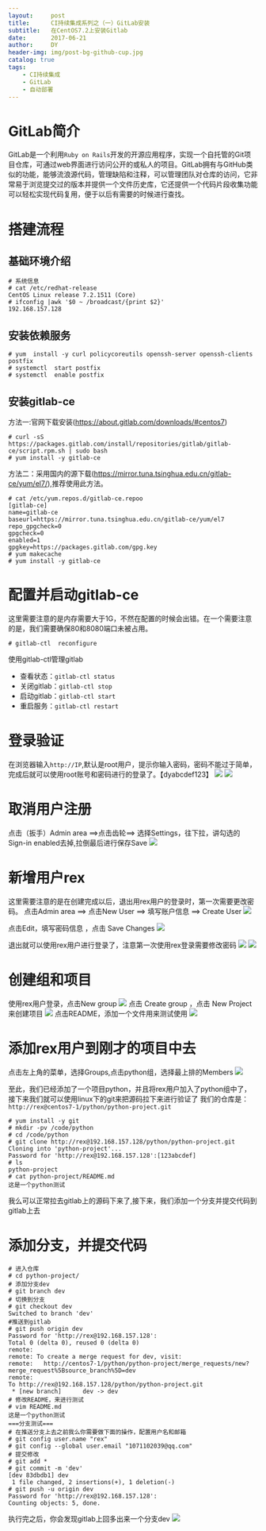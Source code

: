 ```yaml
---
layout:     post
title:      CI持续集成系列之（一）GitLab安装
subtitle:   在CentOS7.2上安装Gitlab
date:       2017-06-21
author:     DY
header-img: img/post-bg-github-cup.jpg
catalog: true
tags:
    - CI持续集成
    - GitLab
    - 自动部署
---
```


# GitLab简介
GitLab是一个利用`Ruby on Rails`开发的开源应用程序，实现一个自托管的Git项目仓库，可通过web界面进行访问公开的或私人的项目。GitLab拥有与GitHub类似的功能，能够流浪源代码，管理缺陷和注释，可以管理团队对仓库的访问，它非常易于浏览提交过的版本并提供一个文件历史库，它还提供一个代码片段收集功能可以轻松实现代码复用，便于以后有需要的时候进行查找。

# 搭建流程
## 基础环境介绍

```
# 系统信息
# cat /etc/redhat-release 
CentOS Linux release 7.2.1511 (Core)
# ifconfig |awk '$0 ~ /broadcast/{print $2}'
192.168.157.128
```
## 安装依赖服务
```
# yum  install -y curl policycoreutils openssh-server openssh-clients  postfix
# systemctl  start postfix
# systemctl  enable postfix
```
## 安装gitlab-ce
方法一:官网下载安装(https://about.gitlab.com/downloads/#centos7)
```
# curl -sS https://packages.gitlab.com/install/repositories/gitlab/gitlab-ce/script.rpm.sh | sudo bash
# yum install -y gitlab-ce
```
方法二：采用国内的源下载(https://mirror.tuna.tsinghua.edu.cn/gitlab-ce/yum/el7/),推荐使用此方法。
```
# cat /etc/yum.repos.d/gitlab-ce.repoo
[gitlab-ce]
name=gitlab-ce
baseurl=https://mirror.tuna.tsinghua.edu.cn/gitlab-ce/yum/el7
repo_gpgcheck=0
gpgcheck=0
enabled=1
gpgkey=https://packages.gitlab.com/gpg.key
# yum makecache
# yum install -y gitlab-ce
```
# 配置并启动gitlab-ce
这里需要注意的是内存需要大于1G，不然在配置的时候会出错。在一个需要注意的是，我们需要确保80和8080端口未被占用。
```
# gitlab-ctl  reconfigure
```
使用gitlab-ctl管理gitlab
- 查看状态：`gitlab-ctl status`
- 关闭gitlab：`gitlab-ctl stop`
- 启动gitlab：`gitlab-ctl start`
- 重启服务：`gitlab-ctl restart`
# 登录验证
在浏览器输入`http://IP`,默认是root用户，提示你输入密码，密码不能过于简单，完成后就可以使用root账号和密码进行的登录了。【dyabcdef123】
![](http://upload-images.jianshu.io/upload_images/3149961-ed9990a76ae5c8b8.png?imageMogr2/auto-orient/strip%7CimageView2/2/w/1240)
![](http://upload-images.jianshu.io/upload_images/3149961-bf06bbc1ecd32018.png?imageMogr2/auto-orient/strip%7CimageView2/2/w/1240)
# 取消用户注册
点击（扳手）Admin area ==>点击齿轮==> 选择Settings，往下拉，讲勾选的Sign-in enabled去掉,拉倒最后进行保存Save
![](http://upload-images.jianshu.io/upload_images/3149961-6e8f28aa60ba2d97.png?imageMogr2/auto-orient/strip%7CimageView2/2/w/1240)
# 新增用户rex
这里需要注意的是在创建完成以后，退出用rex用户的登录时，第一次需要更改密码。
点击Admin area ==> 点击New User ==> 填写账户信息 ==> Create User
![](http://upload-images.jianshu.io/upload_images/3149961-fa245bd36896e7ab.png?imageMogr2/auto-orient/strip%7CimageView2/2/w/1240)

点击Edit，填写密码信息 ，点击 Save Changes
![](http://upload-images.jianshu.io/upload_images/3149961-c9dc5ef93aeed159.png?imageMogr2/auto-orient/strip%7CimageView2/2/w/1240)

退出就可以使用rex用户进行登录了，注意第一次使用rex登录需要修改密码
![](http://upload-images.jianshu.io/upload_images/3149961-96041de0c500abc5.png?imageMogr2/auto-orient/strip%7CimageView2/2/w/1240)
![](http://upload-images.jianshu.io/upload_images/3149961-077260ebc245fe38.png?imageMogr2/auto-orient/strip%7CimageView2/2/w/1240)

# 创建组和项目
使用rex用户登录，点击New group
![](http://upload-images.jianshu.io/upload_images/3149961-cac2ff1fe7d3d41c.png?imageMogr2/auto-orient/strip%7CimageView2/2/w/1240)
点击 Create group ，点击 New Project来创建项目
![](http://upload-images.jianshu.io/upload_images/3149961-93ddc57a5657bb4d.png?imageMogr2/auto-orient/strip%7CimageView2/2/w/1240)
点击README，添加一个文件用来测试使用
![](http://upload-images.jianshu.io/upload_images/3149961-962a3c728a4d402b.png?imageMogr2/auto-orient/strip%7CimageView2/2/w/1240)
# 添加rex用户到刚才的项目中去
点击左上角的菜单，选择Groups,点击python组，选择最上排的Members
![](http://upload-images.jianshu.io/upload_images/3149961-fde520f7e3a07e5d.png?imageMogr2/auto-orient/strip%7CimageView2/2/w/1240)

至此，我们已经添加了一个项目python，并且将rex用户加入了python组中了，接下来我们就可以使用linux下的git来把源码拉下来进行验证了
我们的仓库是：`http://rex@centos7-1/python/python-project.git`
```
# yum install -y git
# mkdir -pv /code/python
# cd /code/python
# git clone http://rex@192.168.157.128/python/python-project.git
Cloning into 'python-project'...
Password for 'http://rex@192.168.157.128':[123abcdef] 
# ls 
python-project
# cat python-project/README.md 
这是一个python测试
```
我么可以正常拉去gitlab上的源码下来了,接下来，我们添加一个分支并提交代码到gitlab上去
# 添加分支，并提交代码
```
# 进入仓库
# cd python-project/
# 添加分支dev
# git branch dev
# 切换到分支
# git checkout dev
Switched to branch 'dev'
#推送到gitlab
# git push origin dev
Password for 'http://rex@192.168.157.128': 
Total 0 (delta 0), reused 0 (delta 0)
remote: 
remote: To create a merge request for dev, visit:
remote:   http://centos7-1/python/python-project/merge_requests/new?merge_request%5Bsource_branch%5D=dev
remote: 
To http://rex@192.168.157.128/python/python-project.git
 * [new branch]      dev -> dev
# 修改README，来进行测试
# vim README.md 
这是一个python测试
===分支测试===
# 在推送分支上去之前我么你需要做下面的操作，配置用户名和邮箱
# git config user.name "rex"
# git config --global user.email "1071102039@qq.com"
# 提交修改
# git add *
# git commit -m 'dev'
[dev 83dbdb1] dev
 1 file changed, 2 insertions(+), 1 deletion(-)
# git push -u origin dev
Password for 'http://rex@192.168.157.128': 
Counting objects: 5, done.
```
执行完之后，你会发现gitlab上回多出来一个分支dev
![](http://upload-images.jianshu.io/upload_images/3149961-fb6a3290422197d4.png?imageMogr2/auto-orient/strip%7CimageView2/2/w/1240)


